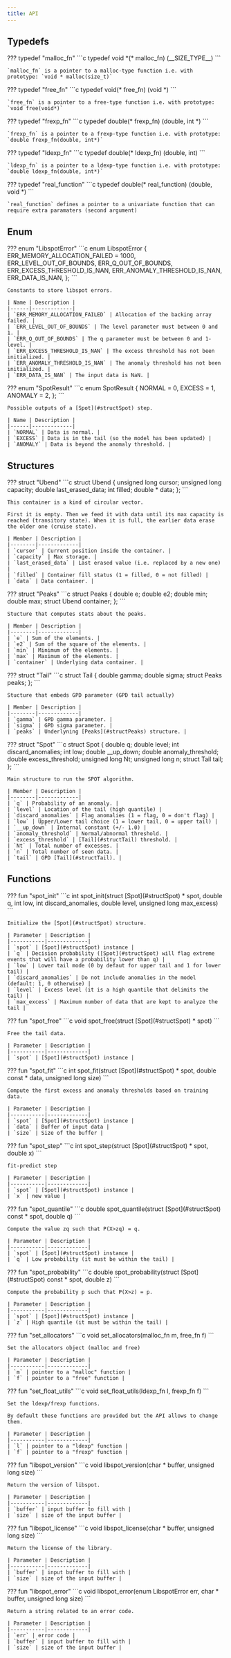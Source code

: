 ```yaml
---
title: API
---
```


## Typedefs

<div id="spot_8h_1af34cbecc36e51f2981fc6a4f2ccaaa12"></div>
??? typedef "malloc_fn"
    ```c
    typedef void *(* malloc_fn) (__SIZE_TYPE__)
    ```
    
    `malloc_fn` is a pointer to a malloc-type function i.e. with prototype: `void * malloc(size_t)`
    


<div id="spot_8h_1ac728a1a879612a5ebb351581594841eb"></div>
??? typedef "free_fn"
    ```c
    typedef void(* free_fn) (void *)
    ```
    
    `free_fn` is a pointer to a free-type function i.e. with prototype: `void free(void*)`
    


<div id="spot_8h_1ad948bdfab02151949931ddd4cbb4c9d8"></div>
??? typedef "frexp_fn"
    ```c
    typedef double(* frexp_fn) (double, int *)
    ```
    
    `frexp_fn` is a pointer to a frexp-type function i.e. with prototype: `double frexp_fn(double, int*)`
    


<div id="spot_8h_1afe19bf670d7dd3934150c80e165c3441"></div>
??? typedef "ldexp_fn"
    ```c
    typedef double(* ldexp_fn) (double, int)
    ```
    
    `ldexp_fn` is a pointer to a ldexp-type function i.e. with prototype: `double ldexp_fn(double, int*)`
    


<div id="spot_8h_1a02bc38a8011adaf2313cb095d70eaf43"></div>
??? typedef "real_function"
    ```c
    typedef double(* real_function) (double, void *)
    ```
    
    `real_function` defines a pointer to a univariate function that can require extra paramaters (second argument)
    


## Enum

<div id="spot_8h_1a3e77eff56146e2d86fc7d02819138a64"></div>
??? enum "LibspotError"
    ```c
    enum LibspotError {
        ERR_MEMORY_ALLOCATION_FAILED = 1000,
        ERR_LEVEL_OUT_OF_BOUNDS,
        ERR_Q_OUT_OF_BOUNDS,
        ERR_EXCESS_THRESHOLD_IS_NAN,
        ERR_ANOMALY_THRESHOLD_IS_NAN,
        ERR_DATA_IS_NAN,
    };
    ```
    
    Constants to store libspot errors.
    
    | Name | Description |
    |------|-------------|
    | `ERR_MEMORY_ALLOCATION_FAILED` | Allocation of the backing array failed. |
    | `ERR_LEVEL_OUT_OF_BOUNDS` | The level parameter must between 0 and 1. |
    | `ERR_Q_OUT_OF_BOUNDS` | The q parameter must be between 0 and 1-level. |
    | `ERR_EXCESS_THRESHOLD_IS_NAN` | The excess threshold has not been initialized. |
    | `ERR_ANOMALY_THRESHOLD_IS_NAN` | The anomaly threshold has not been initialized. |
    | `ERR_DATA_IS_NAN` | The input data is NaN. |


<div id="spot_8h_1a411400ee8f5004dad5990ed46ccf0596"></div>
??? enum "SpotResult"
    ```c
    enum SpotResult {
        NORMAL = 0,
        EXCESS = 1,
        ANOMALY = 2,
    };
    ```
    
    Possible outputs of a [Spot](#structSpot) step.
    
    | Name | Description |
    |------|-------------|
    | `NORMAL` | Data is normal. |
    | `EXCESS` | Data is in the tail (so the model has been updated) |
    | `ANOMALY` | Data is beyond the anomaly threshold. |


## Structures

<div id="structUbend"></div>
??? struct "Ubend"
    ```c
    struct Ubend {
        unsigned long cursor;
        unsigned long capacity;
        double last_erased_data;
        int filled;
        double * data;
    };
    ```
    
    This container is a kind of circular vector.
    
    First it is empty. Then we feed it with data until its max capacity is reached (transitory state). When it is full, the earlier data erase the older one (cruise state). 
    
    | Member | Description |
    |--------|-------------|
    | `cursor` | Current position inside the container. |
    | `capacity` | Max storage. |
    | `last_erased_data` | Last erased value (i.e. replaced by a new one) |
    | `filled` | Container fill status (1 = filled, 0 = not filled) |
    | `data` | Data container. |


<div id="structPeaks"></div>
??? struct "Peaks"
    ```c
    struct Peaks {
        double e;
        double e2;
        double min;
        double max;
        struct Ubend container;
    };
    ```
    
    Stucture that computes stats about the peaks.
    
    | Member | Description |
    |--------|-------------|
    | `e` | Sum of the elements. |
    | `e2` | Sum of the square of the elements. |
    | `min` | Minimum of the elements. |
    | `max` | Maximum of the elements. |
    | `container` | Underlying data container. |


<div id="structTail"></div>
??? struct "Tail"
    ```c
    struct Tail {
        double gamma;
        double sigma;
        struct Peaks peaks;
    };
    ```
    
    Stucture that embeds GPD parameter (GPD tail actually)
    
    | Member | Description |
    |--------|-------------|
    | `gamma` | GPD gamma parameter. |
    | `sigma` | GPD sigma parameter. |
    | `peaks` | Underlyning [Peaks](#structPeaks) structure. |


<div id="structSpot"></div>
??? struct "Spot"
    ```c
    struct Spot {
        double q;
        double level;
        int discard_anomalies;
        int low;
        double __up_down;
        double anomaly_threshold;
        double excess_threshold;
        unsigned long Nt;
        unsigned long n;
        struct Tail tail;
    };
    ```
    
    Main structure to run the SPOT algorithm.
    
    | Member | Description |
    |--------|-------------|
    | `q` | Probability of an anomaly. |
    | `level` | Location of the tail (high quantile) |
    | `discard_anomalies` | Flag anomalies (1 = flag, 0 = don't flag) |
    | `low` | Upper/Lower tail choice (1 = lower tail, 0 = upper tail) |
    | `__up_down` | Internal constant (+/- 1.0) |
    | `anomaly_threshold` | Normal/abnormal threshold. |
    | `excess_threshold` | [Tail](#structTail) threshold. |
    | `Nt` | Total number of excesses. |
    | `n` | Total number of seen data. |
    | `tail` | GPD [Tail](#structTail). |


## Functions

<div id="spot_init"></div>
??? fun "spot_init"
    ```c
    int spot_init(struct [Spot](#structSpot) * spot, double q, int low, int discard_anomalies, double level, unsigned long max_excess)
    ```
    
    Initialize the [Spot](#structSpot) structure.
    
    | Parameter | Description |
    |-----------|-------------|
    | `spot` | [Spot](#structSpot) instance |
    | `q` | Decision probability ([Spot](#structSpot) will flag extreme events that will have a probability lower than q) |
    | `low` | Lower tail mode (0 by defaut for upper tail and 1 for lower tail) |
    | `discard_anomalies` | Do not include anomalies in the model (default: 1, 0 otherwise) |
    | `level` | Excess level (it is a high quantile that delimits the tail) |
    | `max_excess` | Maximum number of data that are kept to analyze the tail |


<div id="spot_free"></div>
??? fun "spot_free"
    ```c
    void spot_free(struct [Spot](#structSpot) * spot)
    ```
    
    Free the tail data.
    
    | Parameter | Description |
    |-----------|-------------|
    | `spot` | [Spot](#structSpot) instance |


<div id="spot_fit"></div>
??? fun "spot_fit"
    ```c
    int spot_fit(struct [Spot](#structSpot) * spot, double const * data, unsigned long size)
    ```
    
    Compute the first excess and anomaly thresholds based on training data.
    
    | Parameter | Description |
    |-----------|-------------|
    | `spot` | [Spot](#structSpot) instance |
    | `data` | Buffer of input data |
    | `size` | Size of the buffer |


<div id="spot_step"></div>
??? fun "spot_step"
    ```c
    int spot_step(struct [Spot](#structSpot) * spot, double x)
    ```
    
    fit-predict step
    
    | Parameter | Description |
    |-----------|-------------|
    | `spot` | [Spot](#structSpot) instance |
    | `x` | new value |


<div id="spot_quantile"></div>
??? fun "spot_quantile"
    ```c
    double spot_quantile(struct [Spot](#structSpot) const * spot, double q)
    ```
    
    Compute the value zq such that P(X>zq) = q.
    
    | Parameter | Description |
    |-----------|-------------|
    | `spot` | [Spot](#structSpot) instance |
    | `q` | Low probability (it must be within the tail) |


<div id="spot_probability"></div>
??? fun "spot_probability"
    ```c
    double spot_probability(struct [Spot](#structSpot) const * spot, double z)
    ```
    
    Compute the probability p such that P(X>z) = p.
    
    | Parameter | Description |
    |-----------|-------------|
    | `spot` | [Spot](#structSpot) instance |
    | `z` | High quantile (it must be within the tail) |


<div id="set_allocators"></div>
??? fun "set_allocators"
    ```c
    void set_allocators(malloc_fn m, free_fn f)
    ```
    
    Set the allocators object (malloc and free)
    
    | Parameter | Description |
    |-----------|-------------|
    | `m` | pointer to a "malloc" function |
    | `f` | pointer to a "free" function |


<div id="set_float_utils"></div>
??? fun "set_float_utils"
    ```c
    void set_float_utils(ldexp_fn l, frexp_fn f)
    ```
    
    Set the ldexp/frexp functions.
    
    By default these functions are provided but the API allows to change them.
    
    | Parameter | Description |
    |-----------|-------------|
    | `l` | pointer to a "ldexp" function |
    | `f` | pointer to a "frexp" function |


<div id="libspot_version"></div>
??? fun "libspot_version"
    ```c
    void libspot_version(char * buffer, unsigned long size)
    ```
    
    Return the version of libspot.
    
    | Parameter | Description |
    |-----------|-------------|
    | `buffer` | input buffer to fill with |
    | `size` | size of the input buffer |


<div id="libspot_license"></div>
??? fun "libspot_license"
    ```c
    void libspot_license(char * buffer, unsigned long size)
    ```
    
    Return the license of the library.
    
    | Parameter | Description |
    |-----------|-------------|
    | `buffer` | input buffer to fill with |
    | `size` | size of the input buffer |


<div id="libspot_error"></div>
??? fun "libspot_error"
    ```c
    void libspot_error(enum LibspotError err, char * buffer, unsigned long size)
    ```
    
    Return a string related to an error code.
    
    | Parameter | Description |
    |-----------|-------------|
    | `err` | error code |
    | `buffer` | input buffer to fill with |
    | `size` | size of the input buffer |


